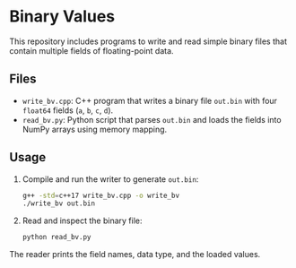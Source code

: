 # Binary Values

This repository includes programs to write and read simple binary files that contain multiple fields of floating-point data.

## Files
- `write_bv.cpp`: C++ program that writes a binary file `out.bin` with four `float64` fields (`a`, `b`, `c`, `d`).
- `read_bv.py`: Python script that parses `out.bin` and loads the fields into NumPy arrays using memory mapping.

## Usage
1. Compile and run the writer to generate `out.bin`:
   ```bash
   g++ -std=c++17 write_bv.cpp -o write_bv
   ./write_bv out.bin
   ```
2. Read and inspect the binary file:
   ```bash
   python read_bv.py
   ```
The reader prints the field names, data type, and the loaded values.
